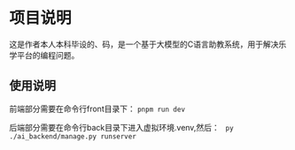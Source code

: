 # 项目说明
这是作者本人本科毕设的、码，是一个基于大模型的C语言助教系统，用于解决乐学平台的编程问题。

## 使用说明
前端部分需要在命令行front目录下：
` pnpm run dev `

后端部分需要在命令行back目录下进入虚拟环境.venv,然后：
` py ./ai_backend/manage.py runserver`

